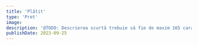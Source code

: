 ```yaml
---
title: 'Plătit'
type: 'Pret'
image:
description: '@TODO: Descrierea scurtă trebuie să fie de maxim 165 caractere'
publishDate: 2023-09-25
---
```

